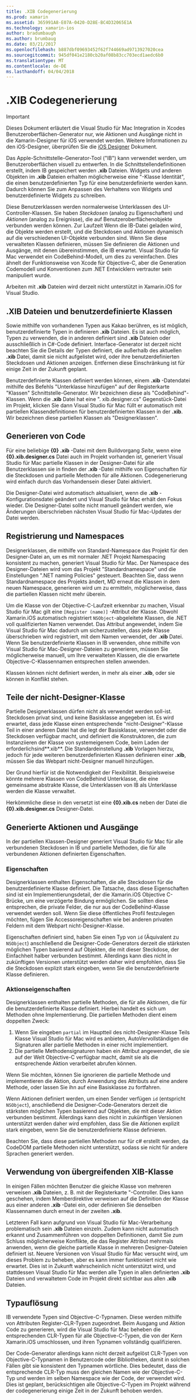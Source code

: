```yaml
---
title: .XIB Codegenerierung
ms.prod: xamarin
ms.assetid: 365991A8-E07A-0420-D28E-BC4D32065E1A
ms.technology: xamarin-ios
author: bradumbaugh
ms.author: brumbaug
ms.date: 03/21/2017
ms.openlocfilehash: b887dbf09693452f62f744669ad9713927020cea
ms.sourcegitcommit: 945df041e2180cb20af08b83cc703ecd1aedc6b0
ms.translationtype: MT
ms.contentlocale: de-DE
ms.lasthandoff: 04/04/2018
---
```

# <a name="xib-code-generation"></a>.XIB Codegenerierung

> [!IMPORTANT]
>  Dieses Dokument erläutert die Visual Studio für Mac Integration in Xcodes Benutzeroberflächen-Generator nur, wie Aktionen und Ausgänge nicht in die Xamarin-Designer für iOS verwendet werden. Weitere Informationen zu den iOS-Designer, überprüfen Sie die [iOS Designer](~/ios/user-interface/designer/index.md) Dokument.

Das Apple-Schnittstelle-Generator-Tool ("IB") kann verwendet werden, um Benutzeroberflächen visuell zu entwerfen. In die Schnittstellendefinitionen erstellt, indem IB gespeichert werden **.xib** Dateien. Widgets und anderen Objekten im **.xib** Dateien erhalten möglicherweise eine "-Klasse Identität", die einen benutzerdefinierten Typ für eine benutzerdefinierte werden kann. Dadurch können Sie zum Anpassen des Verhaltens von Widgets und benutzerdefinierte Widgets zu schreiben.

Diese Benutzerklassen werden normalerweise Unterklassen des UI-Controller-Klassen. Sie haben *Steckdosen* (analog zu Eigenschaften) und *Aktionen* (analog zu Ereignisse), die auf Benutzeroberflächenobjekte verbunden werden können. Zur Laufzeit Wenn die IB-Datei geladen wird, die Objekte werden erstellt, und die Steckdosen und Aktionen dynamisch auf die verschiedenen UI-Objekte verbunden sind. Wenn Sie diese verwalteten Klassen definieren, müssen Sie definieren die Aktionen und Ausgänge, mit denen übereinstimmen, die IB erwartet. Visual Studio für Mac verwendet ein CodeBehind-Modell, um dies zu vereinfachen. Dies ähnelt der Funktionsweise von Xcode für Objective-C, aber die Generation Codemodell und Konventionen zum .NET Entwicklern vertrauter sein manipuliert wurde.

Arbeiten mit **.xib** Dateien wird derzeit nicht unterstützt in Xamarin.iOS for Visual Studio.

## <a name="xib-files-and-custom-classes"></a>.XIB Dateien und benutzerdefinierte Klassen

Sowie mithilfe von vorhandenen Typen aus Kakao berühren, es ist möglich, benutzerdefinierte Typen in definieren **.xib** Dateien. Es ist auch möglich, Typen zu verwenden, die in anderen definiert sind **.xib** Dateien oder ausschließlich in C#-Code definiert. Interface-Generator ist derzeit nicht beachten Sie die Details der Typen definiert, die außerhalb des aktuellen **.xib** Datei, damit sie nicht aufgelistet wird, oder ihre benutzerdefinierten Steckdosen und Aktionen anzeigen. Entfernen diese Einschränkung ist für einige Zeit in der Zukunft geplant.

Benutzerdefinierte Klassen definiert werden können, einem **.xib** -Datendatei mithilfe des Befehls "Unterklasse hinzufügen" auf der Registerkarte "Klassen" Schnittstelle-Generator. Wir bezeichnen diese als "CodeBehind"-Klassen. Wenn die **.xib** Datei hat eine ". xib.designer.cs" Gegenstück-Datei im Projekt, klicken Sie dann Visual Studio für Mac füllt er automatisch mit partiellen Klassendefinitionen für benutzerdefinierten Klassen in der **.xib**. Wir bezeichnen diese partiellen Klassen als "Designerklassen".

## <a name="generating-code"></a>Generieren von Code

Für eine beliebige **{0} .xib** -Datei mit dem Buildvorgang *Seite*, wenn eine **{0}.xib.designer.cs** Datei auch im Projekt vorhanden ist, generiert Visual Studio für Mac partielle Klassen in der Designer-Datei für alle Benutzerklassen sie in finden der **.xib** -Datei mithilfe von Eigenschaften für die Steckdosen und partielle Methoden für alle Aktionen. Codegenerierung wird einfach durch das Vorhandensein dieser Datei aktiviert.

Die Designer-Datei wird automatisch aktualisiert, wenn die **.xib** -Konfigurationsdatei geändert und Visual Studio für Mac erhält den Fokus wieder. Die Designer-Datei sollte nicht manuell geändert werden, wie Änderungen überschrieben nächsten Visual Studio für Mac-Updates der Datei werden.

## <a name="registration-and-namespaces"></a>Registrierung und Namespaces

Designerklassen, die mithilfe von Standard-Namespace das Projekt für den Designer-Datei an, um es mit normaler .NET Projekt Namespacing konsistent zu machen, generiert Visual Studio für Mac. Der Namespace des Designer-Dateien wird vom das Projekt "Standardnamespace" und die Einstellungen ".NET naming Policies" gesteuert. Beachten Sie, dass wenn Standardnamespace des Projekts ändert, MD erneut die Klassen in dem neuen Namespace, generieren wird um zu ermitteln, möglicherweise, dass die partiellen Klassen nicht mehr überein.

Um die Klasse von der Objective-C-Laufzeit erkennbar zu machen, Visual Studio für Mac gilt eine `[Register (name)]` -Attribut der Klasse. Obwohl Xamarin.iOS automatisch registriert `NSObject`-abgeleitete Klassen, die .NET voll qualifizierten Namen verwendet. Das Attribut angewendet, indem Sie Visual Studio für Mac dadurch um sicherzustellen, dass jede Klasse überschrieben wird registriert, mit dem Namen verwendet, der **.xib** Datei. Wenn Sie benutzerdefinierte Klassen in IB verwenden, ohne mithilfe von Visual Studio für Mac-Designer-Dateien zu generieren, müssen Sie möglicherweise manuell, um Ihre verwalteten Klassen, die die erwartete Objective-C-Klassennamen entsprechen stellen anwenden.

Klassen können nicht definiert werden, in mehr als einer **.xib**, oder sie können in Konflikt stehen.

## <a name="non-designer-class-parts"></a>Teile der nicht-Designer-Klasse

Partielle Designerklassen dürfen nicht als verwendet werden soll-ist. Steckdosen privat sind, und keine Basisklasse angegeben ist. Es wird erwartet, dass jede Klasse einen entsprechende "nicht-Designer"-Klasse Teil in einer anderen Datei hat die legt der Basisklasse, verwendet oder die Steckdosen verfügbar macht, und definiert die Konstruktoren, die zum Instanziieren der Klasse von systemeigenem Code, beim Laden der erforderlichsind**.xib**. Die Standardeinstellung **.xib** Vorlagen hierzu, jedoch für jede weiteren benutzerdefinierten Klassen definieren einer **.xib**, müssen Sie das Webpart nicht-Designer manuell hinzufügen.

Der Grund hierfür ist die Notwendigkeit der Flexibilität. Beispielsweise könnte mehrere Klassen von CodeBehind Unterklasse, die eine gemeinsame abstrakte Klasse, die Unterklassen von IB als Unterklasse werden die Klasse verwaltet.

Herkömmliche diese in den versetzt ist eine **{0}.xib.cs** neben der Datei die **{0}.xib.designer.cs** Designer-Datei.

<a name="generated" />

## <a name="generated-actions-and-outlets"></a>Generierte Aktionen und Ausgänge

In der partiellen Klassen-Designer generiert Visual Studio für Mac für alle verbundenen Steckdosen in IB und partielle Methoden, die für alle verbundenen Aktionen definierten Eigenschaften.

### <a name="outlet-properties"></a>Eigenschaften

Designerklassen enthalten Eigenschaften, die alle Steckdosen für die benutzerdefinierte Klasse definiert. Die Tatsache, dass diese Eigenschaften sind ist ein Implementierungsdetail, der die Xamarin.iOS Objective C-Brücke, um eine verzögerte Bindung ermöglichen. Sie sollten diese entsprechen, die private Felder, die nur aus der CodeBehind-Klasse verwendet werden soll. Wenn Sie diese öffentliches Profil festzulegen möchten, fügen Sie Accessoreigenschaften wie bei anderen privaten Feldern mit dem Webpart nicht-Designer-Klasse.

Eigenschaften definiert sind, haben Sie einen Typ von `id` (Äquivalent zu `NSObject`) anschließend die Designer-Code-Generators derzeit die stärksten möglichen Typen basierend auf Objekten, die mit dieser Steckdose, der Einfachheit halber verbunden bestimmt.
Allerdings kann dies nicht in zukünftigen Versionen unterstützt werden daher wird empfohlen, dass Sie die Steckdosen explizit stark eingeben, wenn Sie die benutzerdefinierte Klasse definieren.

### <a name="action-properties"></a>Aktionseigenschaften

Designerklassen enthalten partielle Methoden, die für alle Aktionen, die für die benutzerdefinierte Klasse definiert. Hierbei handelt es sich um Methoden ohne Implementierung. Die partiellen Methoden dient einem doppelten Zweck:

1.  Wenn Sie eingeben `partial` im Hauptteil des nicht-Designer-Klasse Teils Klasse Visual Studio für Mac wird es anbieten, AutoVervollständigen die Signaturen aller partielle Methoden in einer nicht implementiert.
2.  Die partielle Methodensignaturen haben ein Attribut angewendet, die sie auf der Welt Objective-C verfügbar macht, damit sie als die entsprechende Aktion verarbeitet abrufen können.


Wenn Sie möchten, können Sie ignorieren die partielle Methode und implementieren die Aktion, durch Anwendung des Attributs auf eine andere Methode, oder lassen Sie ihn auf eine Basisklasse zu fortfahren.

Wenn Aktionen definiert werden, um einen Sender verfügen `id` (entspricht `NSObject`), anschließend die Designer-Code-Generators derzeit die stärksten möglichen Typen basierend auf Objekten, die mit dieser Aktion verbunden bestimmt. Allerdings kann dies nicht in zukünftigen Versionen unterstützt werden daher wird empfohlen, dass Sie die Aktionen explizit stark eingeben, wenn Sie die benutzerdefinierte Klasse definieren.

Beachten Sie, dass diese partiellen Methoden nur für c# erstellt werden, da CodeDOM partielle Methoden nicht unterstützt, sodass sie nicht für andere Sprachen generiert werden.

## <a name="cross-xib-class-usage"></a>Verwendung von übergreifenden XIB-Klasse

In einigen Fällen möchten Benutzer die gleiche Klasse von mehreren verweisen **.xib** Dateien, z. B. mit der Registerkarte "-Controller. Dies kann geschehen, indem Memberdirektive verweisen auf die Definition der Klasse aus einer anderen **.xib** -Datei ein, oder definieren Sie denselben Klassennamen durch erneut in der zweiten **.xib**.

Letzteren Fall kann aufgrund von Visual Studio für Mac-Verarbeitung problematisch sein **.xib** Dateien einzeln. Zudem kann nicht automatisch erkannt und Zusammenführen von doppelten Definitionen, damit Sie zum Schluss möglicherweise Konflikte, die das Register Attribut mehrmals anwenden, wenn die gleiche partielle Klasse in mehreren Designer-Dateien definiert ist. Neuere Versionen von Visual Studio für Mac versucht wird, um dieses Problem zu beheben, aber es kann immer funktioniert nicht wie erwartet. Dies ist in Zukunft wahrscheinlich nicht unterstützt wird, und stattdessen Visual Studio für Mac werden alle Typen in allen definierten **.xib** Dateien und verwaltetem Code im Projekt direkt sichtbar aus allen **.xib** Dateien.

## <a name="type-resolution"></a>Typauflösung

IB verwendete Typen sind Objective-C-Typnamen. Diese werden mithilfe von Attributen Register-CLR-Typen zugeordnet. Beim Ausgang und Aktion Code zu generieren, wird die Visual Studio für Mac beheben die entsprechenden CLR-Typen für alle Objective-C-Typen, die von der Kern Xamarin.iOS umschlossen, und ihren Typnamen vollständig qualifizieren.

Der Code-Generator allerdings kann nicht derzeit aufgelöst CLR-Typen von Objective-C-Typnamen in Benutzercode oder Bibliotheken, damit in solchen Fällen gibt sie konsistent den Typnamen wörtliche. Dies bedeutet, dass die entsprechende CLR-Typ muss den gleichen Namen wie der Objective-C-Typ und werden im selben Namespace wie der Code, der verwendet wird. Dies ist geplant, berücksichtigen alle Objective-C-Typen im Projekt während der codegenerierung einige Zeit in der Zukunft behoben werden.

